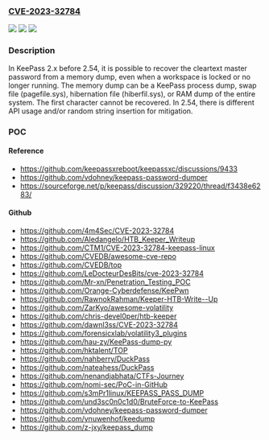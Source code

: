 ### [CVE-2023-32784](https://cve.mitre.org/cgi-bin/cvename.cgi?name=CVE-2023-32784)
![](https://img.shields.io/static/v1?label=Product&message=n%2Fa&color=blue)
![](https://img.shields.io/static/v1?label=Version&message=n%2Fa&color=blue)
![](https://img.shields.io/static/v1?label=Vulnerability&message=n%2Fa&color=brighgreen)

### Description

In KeePass 2.x before 2.54, it is possible to recover the cleartext master password from a memory dump, even when a workspace is locked or no longer running. The memory dump can be a KeePass process dump, swap file (pagefile.sys), hibernation file (hiberfil.sys), or RAM dump of the entire system. The first character cannot be recovered. In 2.54, there is different API usage and/or random string insertion for mitigation.

### POC

#### Reference
- https://github.com/keepassxreboot/keepassxc/discussions/9433
- https://github.com/vdohney/keepass-password-dumper
- https://sourceforge.net/p/keepass/discussion/329220/thread/f3438e6283/

#### Github
- https://github.com/4m4Sec/CVE-2023-32784
- https://github.com/Aledangelo/HTB_Keeper_Writeup
- https://github.com/CTM1/CVE-2023-32784-keepass-linux
- https://github.com/CVEDB/awesome-cve-repo
- https://github.com/CVEDB/top
- https://github.com/LeDocteurDesBits/cve-2023-32784
- https://github.com/Mr-xn/Penetration_Testing_POC
- https://github.com/Orange-Cyberdefense/KeePwn
- https://github.com/RawnokRahman/Keeper-HTB-Write--Up
- https://github.com/ZarKyo/awesome-volatility
- https://github.com/chris-devel0per/htb-keeper
- https://github.com/dawnl3ss/CVE-2023-32784
- https://github.com/forensicxlab/volatility3_plugins
- https://github.com/hau-zy/KeePass-dump-py
- https://github.com/hktalent/TOP
- https://github.com/nahberry/DuckPass
- https://github.com/nateahess/DuckPass
- https://github.com/nenandjabhata/CTFs-Journey
- https://github.com/nomi-sec/PoC-in-GitHub
- https://github.com/s3mPr1linux/KEEPASS_PASS_DUMP
- https://github.com/und3sc0n0c1d0/BruteForce-to-KeePass
- https://github.com/vdohney/keepass-password-dumper
- https://github.com/ynuwenhof/keedump
- https://github.com/z-jxy/keepass_dump

